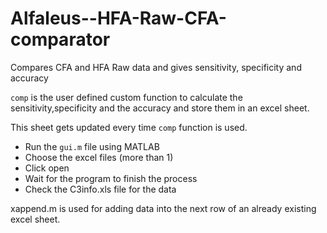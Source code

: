 # Alfaleus--HFA-Raw-CFA-comparator
Compares CFA and HFA Raw data and gives sensitivity, specificity and accuracy

`comp` is the user defined custom function to calculate the sensitivity,specificity and the accuracy and store them in an excel sheet. 

This sheet gets updated every time `comp` function is used.

* Run the `gui.m` file using MATLAB
* Choose the excel files (more than 1)
* Click open 
* Wait for the program to finish the process
* Check the C3info.xls file for the data

xappend.m is used for adding data into the next row of an already existing excel sheet.

